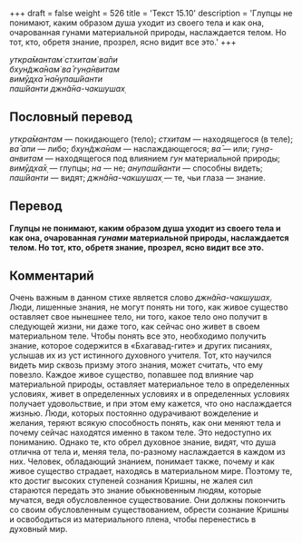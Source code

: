 +++
draft = false
weight = 526
title = 'Текст 15.10'
description = 'Глупцы не понимают, каким образом душа уходит из своего тела и как она, очарованная гунами материальной природы, наслаждается телом. Но тот, кто, обретя знание, прозрел, ясно видит все это.'
+++

_уткра̄мантам̇ стхитам̇ ва̄пи  
бхун̃джа̄нам̇ ва̄ гун̣а̄нвитам  
вимӯд̣ха̄ на̄нупаш́йанти  
паш́йанти джн̃а̄на-чакшушах̣_

## Пословный перевод

_уткра̄мантам_ — покидающего (тело); _стхитам_ — находящегося (в теле); _ва̄_ _апи_ — либо; _бхун̃джа̄нам_ — наслаждающегося; _ва̄_ — или; _гун̣а_\-_анвитам_ — находящегося под влиянием _гун_ материальной природы; _вимӯд̣ха̄х̣_ — глупцы; _на_ — не; _анупаш́йанти_ — способны видеть; _паш́йанти_ — видят; _джн̃а̄на_\-_чакшушах̣_ — те, чьи глаза — знание.

## Перевод

**Глупцы не понимают, каким образом душа уходит из своего тела и как она, очарованная _гунами_ материальной природы, наслаждается телом. Но тот, кто, обретя знание, прозрел, ясно видит все это.**

## Комментарий

Очень важным в данном стихе является слово _джн̃а̄на-чакшушах̣_. Люди, лишенные знания, не могут понять ни того, как живое существо оставляет свое нынешнее тело, ни того, какое тело оно получит в следующей жизни, ни даже того, как сейчас оно живет в своем материальном теле. Чтобы понять все это, необходимо получить знание, которое содержится в «Бхагавад-гите» и других писаниях, услышав их из уст истинного духовного учителя. Тот, кто научился видеть мир сквозь призму этого знания, может считать, что ему повезло. Каждое живое существо, попавшее под влияние чар материальной природы, оставляет материальное тело в определенных условиях, живет в определенных условиях и в определенных условиях получает удовольствие, и при этом ему кажется, что оно наслаждается жизнью. Люди, которых постоянно одурачивают вожделение и желания, теряют всякую способность понять, как они меняют тела и почему сейчас находятся именно в таком теле. Это недоступно их пониманию. Однако те, кто обрел духовное знание, видят, что душа отлична от тела и, меняя тела, по-разному наслаждается в каждом из них. Человек, обладающий знанием, понимает также, почему и как живое существо страдает, находясь в материальном мире. Поэтому те, кто достиг высоких ступеней сознания Кришны, не жалея сил стараются передать это знание обыкновенным людям, которые мучатся, ведя обусловленное существование. Они должны покончить со своим обусловленным существованием, обрести сознание Кришны и освободиться из материального плена, чтобы перенестись в духовный мир.

